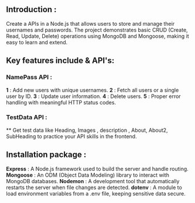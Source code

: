 ## Introduction :
  Create a APIs in a Node.js that allows users to  store and manage their usernames and passwords. The project demonstrates basic CRUD (Create, Read, Update, Delete) operations using MongoDB and Mongoose, making it easy to learn and extend.


## Key features include & API's:

### NamePass API : 
 **1** : Add new users with unique usernames.
 **2** : Fetch all users or a single user by ID.
 **3** : Update user information.
 **4** : Delete users.
 **5** : Proper error handling with meaningful HTTP status codes.

### TestData API :
 ** Get test data like Heading, Images , description , About, About2, SubHeading to practice your API skills in the frontend.


## Installation package :
  **Express** : A Node.js framework used to build the server and handle routing.
  **Mongoose** : An ODM (Object Data Modeling) library to interact with MongoDB databases.
  **Nodemon** : A development tool that automatically restarts the server when file changes are detected.
  **dotenv** : A module to load environment variables from a .env file, keeping sensitive data secure.